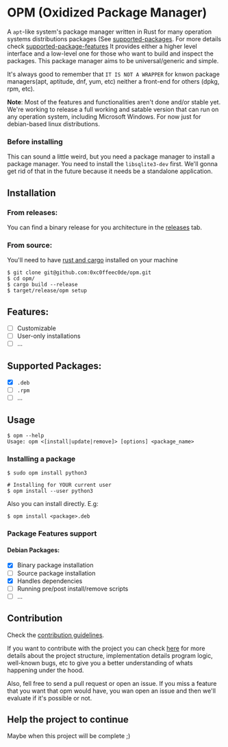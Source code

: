 # OPM (Oxidized Package Manager)

A `apt`-like system's package manager written in Rust for many operation systems distributions packages 
(See [supported-packages](#supported-packages). For more details check [supported-package-features](#supported-package-features)
It provides either a higher level interface and a low-level one for those who want to build and inspect the packages.
This package manager aims to be universal/generic and simple. 

It's always good to remember that `IT IS NOT A WRAPPER`
for knwon package managers(apt, aptitude, dnf, yum, etc) neither a front-end for others (dpkg, rpm, etc).

**Note**: Most of the features and functionalities aren't done and/or stable yet. We're working to release a full working and satable version that can run on any operation system, including Microsoft Windows. For now just for debian-based linux distributions.

### Before installing
This can sound a little weird, but you need a package manager to install a package manager.
You need to install the `libsqlite3-dev` first. We'll gonna get rid of that in the future
because it needs be a standalone application.

## Installation
### From releases:

You can find a binary release for you architecture in the [releases](https://github.com) tab.

### From source:

You'll need to have [rust and cargo](https://www.rust-lang.org/tools/install) installed on your machine
```
$ git clone git@github.com:0xc0ffeec0de/opm.git
$ cd opm/
$ cargo build --release
$ target/release/opm setup
```

## Features:
  - [ ] Customizable
  - [ ] User-only installations
  - [ ] ...

## Supported Packages:
  - [X] `.deb`
  - [ ] `.rpm`
  - [ ] ...

## Usage
```
$ opm --help
Usage: opm <[install|update|remove]> [options] <package_name>
```

### Installing a package
```
$ sudo opm install python3

# Installing for YOUR current user
$ opm install --user python3
```

Also you can install directly.
E.g:
```
$ opm install <package>.deb
```

### Package Features support
  #### Debian Packages:
  - [X] Binary package installation
  - [ ] Source package installation
  - [X] Handles dependencies
  - [ ] Running pre/post install/remove scripts
  - [ ] ...

## Contribution
Check the [contribution guidelines](CONTRIBUTING.md).

If you want to contribute with the project you can check [here](https://github.com/0xc0ffeec0de) for more details about the project structure, implementation details program logic, well-known bugs, etc to give you a better understanding of whats happening under the hood.

Also, fell free to send a pull request or open an issue. If you miss a feature that you want that opm would have, you wan open an issue and then we'll evaluate if it's possible or not.

## Help the project to continue
Maybe when this project will be complete ;)
